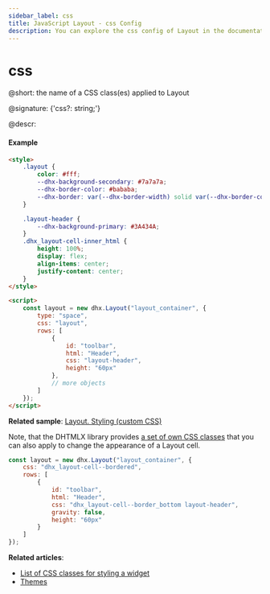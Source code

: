 ```yaml
---
sidebar_label: css
title: JavaScript Layout - css Config 
description: You can explore the css config of Layout in the documentation of the DHTMLX JavaScript UI library. Browse developer guides and API reference, try out code examples and live demos, and download a free 30-day evaluation version of DHTMLX Suite 7.
---
```


# css

@short: the name of a CSS class(es) applied to Layout

@signature: {'css?: string;'}

@descr:
#### Example

~~~html
<style>
    .layout {
		color: #fff;
		--dhx-background-secondary: #7a7a7a;
		--dhx-border-color: #bababa;
		--dhx-border: var(--dhx-border-width) solid var(--dhx-border-color);
	}

	.layout-header {
		--dhx-background-primary: #3A434A;
	}
	.dhx_layout-cell-inner_html {
		height: 100%;
		display: flex;
		align-items: center;
		justify-content: center;
	}
</style>

<script>
	const layout = new dhx.Layout("layout_container", {
        type: "space",
        css: "layout",
		rows: [
	    	{
	            id: "toolbar",
	            html: "Header",
	            css: "layout-header",
	            height: "60px"
	        },
            // more objects
		]
	});
</script>
~~~

**Related sample**: [Layout. Styling (custom CSS)](https://snippet.dhtmlx.com/pwxmf0lx)

Note, that the DHTMLX library provides [a set of own CSS classes](helpers/base_elements.md#list-of-css-classes-for-styling-a-layout-cell) that you can also apply to change the appearance of a Layout cell.

~~~js
const layout = new dhx.Layout("layout_container", {
    css: "dhx_layout-cell--bordered",
	rows: [
        {
            id: "toolbar",
            html: "Header",
            css: "dhx_layout-cell--border_bottom layout-header",
            gravity: false,
            height: "60px"
	    }
    ]
});
~~~

**Related articles**: 
- [List of CSS classes for styling a widget](helpers/base_elements.md#list-of-css-classes-for-styling-a-widget)
- [Themes](themes.md)
